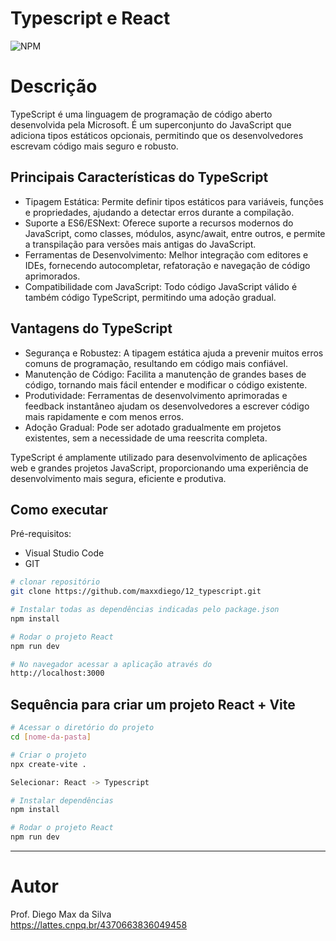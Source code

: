 # Typescript e React
![NPM](https://img.shields.io/npm/l/react)
# Descrição

TypeScript é uma linguagem de programação de código aberto desenvolvida pela Microsoft. É um superconjunto do JavaScript que adiciona tipos estáticos opcionais, permitindo que os desenvolvedores escrevam código mais seguro e robusto.

## Principais Características do TypeScript
- Tipagem Estática: Permite definir tipos estáticos para variáveis, funções e propriedades, ajudando a detectar erros durante a compilação.
- Suporte a ES6/ESNext: Oferece suporte a recursos modernos do JavaScript, como classes, módulos, async/await, entre outros, e permite a transpilação para versões mais antigas do JavaScript.
- Ferramentas de Desenvolvimento: Melhor integração com editores e IDEs, fornecendo autocompletar, refatoração e navegação de código aprimorados.
- Compatibilidade com JavaScript: Todo código JavaScript válido é também código TypeScript, permitindo uma adoção gradual.

## Vantagens do TypeScript
- Segurança e Robustez: A tipagem estática ajuda a prevenir muitos erros comuns de programação, resultando em código mais confiável.
- Manutenção de Código: Facilita a manutenção de grandes bases de código, tornando mais fácil entender e modificar o código existente.
- Produtividade: Ferramentas de desenvolvimento aprimoradas e feedback instantâneo ajudam os desenvolvedores a escrever código mais rapidamente e com menos erros.
- Adoção Gradual: Pode ser adotado gradualmente em projetos existentes, sem a necessidade de uma reescrita completa.

TypeScript é amplamente utilizado para desenvolvimento de aplicações web e grandes projetos JavaScript, proporcionando uma experiência de desenvolvimento mais segura, eficiente e produtiva.

## Como executar

Pré-requisitos: 
- Visual Studio Code
- GIT

```bash
# clonar repositório
git clone https://github.com/maxxdiego/12_typescript.git

```

```bash
# Instalar todas as dependências indicadas pelo package.json
npm install

```

```bash
# Rodar o projeto React
npm run dev

```

```bash
# No navegador acessar a aplicação através do 
http://localhost:3000

```

## Sequência para criar um projeto React + Vite
```bash
# Acessar o diretório do projeto
cd [nome-da-pasta]

```

```bash
# Criar o projeto
npx create-vite .

Selecionar: React -> Typescript

```

```bash
# Instalar dependências
npm install

```

```bash
# Rodar o projeto React
npm run dev

```

<hr>

# Autor

Prof. Diego Max da Silva<br>
https://lattes.cnpq.br/4370663836049458
